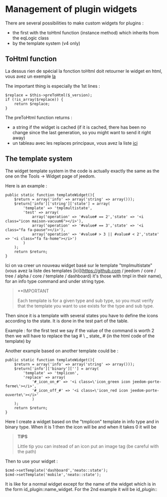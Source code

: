 # Management of plugin widgets

There are several possibilities to make custom widgets for plugins : 

- the first with the toHtml function (instance method) which inherits from the eqLogic class
- by the template system (v4 only)

## ToHtml function

La dessus rien de spécial la fonction toHtml doit retourner le widget en html, vous avez un exemple [la](https://github.com/jeedom/plugin-weather/blob/beta/core/class/weather.class.php#L647)

The important thing is especially the 1st lines : 

````
$replace = $this->preToHtml($_version);
if (!is_array($replace)) {
	return $replace;
}
````

The preToHtml function returns :

- a string if the widget is cached (if it is cached, there has been no change since the last generation, so you might want to send it right away)
- un tableau avec les replaces principaux, vous avez la liste [ici](https://github.com/jeedom/core/blob/alpha/core/class/eqLogic.class.php#L663)

## The template system

The widget template system in the code is actually exactly the same as the one on the Tools -> Widget page of jeedom.

Here is an example :

````
public static function templateWidget(){
	$return = array('info' => array('string' => array()));
	$return['info']['string']['state'] = array(
		'template' => 'tmplmultistate',
		'test' => array(
			array('operation' => '#value# == 2','state' => '<i class="icon maison-vacuum6"></i>'),
			array('operation' => '#value# == 3','state' => '<i class="fa fa-pause"></i>'),
			array('operation' => '#value# > 3 || #value# < 2','state' => '<i class="fa fa-home"></i>')
		)
	);
	return $return;
}
````

Ici on va creer un nouveau widget basé sur le template "tmplmultistate" (vous avez la liste des templates [ici](https://github.com / jeedom / core / tree / alpha / core / template / dashboard) it's those with tmpl in their name), for an info type command and under string type.

>**IMPORTANT
>
>Each template is for a given type and sub type, so you must verify that the template you want to use exists for the type and sub type.

Then since it is a template with several states you have to define the icons according to the state. It is done in the test part of the table.

Example : for the first test we say if the value of the command is worth 2 then we will have to replace the tag # \ _ state_ # (in the html code of the template) by </i>

Another example based on another template could be : 

````
public static function templateWidget(){
	$return = array('info' => array('string' => array()));
	$return['info']['binary'][''] = array(
		'template' => 'tmplicon',
		'replace' => array(
			'#_icon_on_#' => '<i class=\'icon_green icon jeedom-porte-ferme\'></i>',
			'#_icon_off_#' => '<i class=\'icon_red icon jeedom-porte-ouverte\'></i>'
			)
	);
	return $return;
}
````
  
Here I create a  widget based on the "tmplicon" template in info type and in binary type. When it is 1 then the icon will be <i class='icon_green icon jeedom-porte-ferme'></i> and when it takes 0 it will be </i>
  
>**TIPS**
>
> Little tip you can instead of an icon put an image tag (be careful with the path)
  
Then to use your widget : 
  
````
$cmd->setTemplate('dashboard','neato::state');
$cmd->setTemplate('mobile','neato::state');
````

It is like for a normal widget except for the name of the widget which is in the form id_plugin::name_widget. For the 2nd example it will be id_plugin::
  
  
